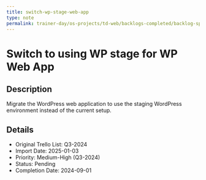 ```yaml
---
title: switch-wp-stage-web-app
type: note
permalink: trainer-day/os-projects/td-web/backlogs-completed/backlog-specs/switch-wp-stage-web-app
---
```


# Switch to using WP stage for WP Web App

## Description
Migrate the WordPress web application to use the staging WordPress environment instead of the current setup.

## Details
- Original Trello List: Q3-2024
- Import Date: 2025-01-03
- Priority: Medium-High (Q3-2024)
- Status: Pending
- Completion Date: 2024-09-01